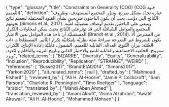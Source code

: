 {
    "type": "glossary",
    "title": "Constraints on Generality (COG) (COG قيود التَّعميم)",
    "definition": "عبارة تحدّد بشكل صريح، وتبرِّر المجتمع المستهدف، وظروف النَّتائج التي دوِّنت. يجب أن يكون الباحثون صريحين بشأن القيود المحتملة لتعميم نتائج بحوثهم (Simons et al., 2017). وينبغي على الباحثين تقديم أوصاف تفصيليَّة لعيِّنة المجتمع والعوامل السِّياقيَّة التي قد تؤثرعلى النَّتائج بحيث يمكن لمحاولات التِّكرار المستقبليَّة أن تأخذ هذه العوامل بعين الاعتبار (Brandt et al., 2014).  من المفترض ألا يكون للشروط غير المدرجة صراحةً صلة نظريَّة بإمكانيَّة تكرار التَّأثير. المصطلحات ذات الصِّلة: بيزار، التَّنوع، العدالة، القابلية للتَّعميم، الشمول، قابليَّة إعادة الإنتاج، التِّكرار، سترينج: الخلفية الاجتماعية والقابلية للتتبع والاختبار الذاتي وتاريخ التربية والتأقلم والتّعود، وِيرد",
    "related_terms": [
        "BIZARRE",
        "Diversity",
        "Equity",
        "Generalizability",
        "Inclusion",
        "Reproducibility",
        "Replication",
        "STRANGE",
        "WEIRD"
    ],
    "references": [
        "Busse2017",
        "BrandtEtAl2014",
        "Simons2017",
        "Yarkoni2020"
    ],
    "alt_related_terms": [
        null
    ],
    "drafted_by": [
        "Mahmoud Elsherif"
    ],
    "reviewed_by": [
        "Ali H. Al-Hoorie",
        "Jamie P. Cockcroft",
        "Sam Parsons",
        "Charlotte R. Pennington",
        "Timo Roettger"
    ],
    "language": "arabic",
    "translated_by": [
        "Mahdi Aben Ahmed"
    ],
    "translation_reviewed_by": [
        "Amani Aloufi",
        "Asma Alzahrani",
        "Awatif Alruwaili",
        "Ali H. Al-Hoorie",
        "Mohammed Mohsen"
    ]
}